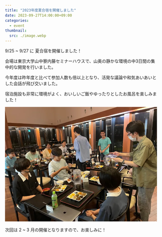 ```yaml
---
title: "2023年度夏合宿を開催しました"
date: 2023-09-27T14:00:00+09:00
categories:
  - event
thumbnail:
  src: ./image.webp
---
```


9/25 ~ 9/27 に 夏合宿を開催しました！

会場は東京大学山中寮内藤セミナーハウスで、山奥の静かな環境の中3日間の集中的な開発を行いました。

今年度は昨年度と比べて参加人数も倍以上となり、活発な議論や和気あいあいとした会話が飛び交いました。

宿泊施設も非常に環境がよく、おいしいご飯やゆったりとしたお風呂を楽しみました！

![晩ごはんの様子](./dinner.webp)

次回は 2 ~ 3 月の開催となりますので、お楽しみに！
